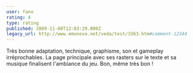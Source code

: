 ```yaml
---
user: fano
rating: 4
type: rating
published: 2009-11-08T12:03:29.000Z
legacy_url: http://www.emunova.net/veda/test/3363.htm#comment-12344
---
```

Très bonne adaptation, technique, graphisme, son et gameplay irréprochables.
La page principale avec ses rasters sur le texte et sa musique finalisent l'ambiance du jeu.
Bon, même très bon !